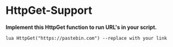 # HttpGet-Support

**Implement this HttpGet function to run URL's in your script.**

`lua
HttpGet("https://pastebin.com") --replace with your link
`
